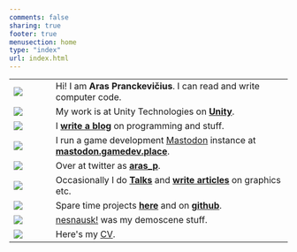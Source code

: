 ```yaml
---
comments: false
sharing: true
footer: true
menusection: home
type: "index"
url: index.html
---
```



<table class="no-border" style="margin-top: 5px;">
<tr>
<td width="60px"><img class="homelogo" src="/img/logo-aras-128-2017.png" /></td>
<td>Hi! I am <b>Aras Pranckevičius</b>. I can read and write computer code.</td>
</tr>
<tr>
<td><a href="http://unity3d.com"><img class="homelogo" src="/img/logo-unity-128-2017.png" /></a></td>
<td>My work is at Unity Technologies on <a href="http://unity3d.com"><b>Unity</b></a>.</td>
</tr>
<tr>
<td><a href="/blog"><img class="homelogo" src="/img/logo-blog-128.png" /></a></td>
<td>I <a href="/blog"><b>write a blog</b></a> on programming and stuff.</td>
</tr>
<tr>
<td><a href="https://mastodon.gamedev.place"><img class="homelogo" src="/img/logo-mastodon-128.png" /></a></td>
<td>I run a game development <a href="https://joinmastodon.org/">Mastodon</a> instance at <a href="https://mastodon.gamedev.place"><b>mastodon.gamedev.place</b></a>.</td>
</tr>
<tr>
<td><a href="https://twitter.com/aras_p"><img class="homelogo" src="/img/logo-twitter-128.png" /></a></td>
<td>Over at twitter as <a href="https://twitter.com/aras_p"><b>aras_p</b></a>.</td>
</tr>
<tr>
<td><a href="https://twitter.com/aras_p"><img class="homelogo" src="/img/logo-speech-128.png" /></a></td>
<td>Occasionally I do <a href="/texts/talks.html"><b>Talks</b></a> and <a href="/texts/index.html"><b>write articles</b></a> on graphics etc.</td>
</tr>
<tr>
<td><a href="/proj.html"><img class="homelogo" src="/img/logo-github-64.png" /></a></td>
<td>Spare time projects <a href="/proj.html"><b>here</b></a> and on <a href="https://github.com/aras-p"><b>github</b></a>.</td>
</tr>
<tr>
<td><a href="http://www.nesnausk.org"><img class="homelogo" src="/img/logo-nesnausk-64-sq.png" /></a></td>
<td><a href="http://www.nesnausk.org">nesnausk!</a> was my demoscene stuff.</td>
</tr>
<tr>
<td><a href="/cv.html"><img class="homelogo" src="/img/logo-cv-128.png" /></a></td>
<td>Here's my <a href="/cv.html">CV</a>.</td>
</tr>
</table>
